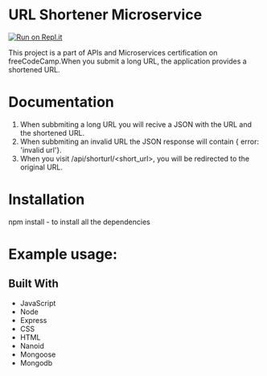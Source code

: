 # URL Shortener Microservice

[![Run on Repl.it](https://replit.com/badge/github/robertamanta/url-shortener-microservice)](https://url-shortener-microservice.robertamanta.repl.co)

This project is a part of APIs and Microservices certification on freeCodeCamp.When you submit a long URL, the application provides a shortened URL.

# Documentation

1. When subbmiting a long URL you will recive a JSON with the URL and the shortened URL. 
2. When subbmiting an invalid URL the JSON response will contain { error: 'invalid url'}. 
3. When you visit /api/shorturl/<short_url>, you will be redirected to the original URL.

# Installation

npm install - to install all the dependencies

# Example usage:


## Built With

- JavaScript
- Node
- Express
- CSS
- HTML
- Nanoid
- Mongoose
- Mongodb
